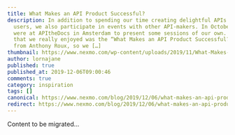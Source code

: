 ```yaml
---
title: What Makes an API Product Successful?
description: In addition to spending our time creating delightful APIs for our
  users, we also participate in events with other API-makers. In October, we
  were at APItheDocs in Amsterdam to present some sessions of our own. One talk
  that we really enjoyed was the “What Makes an API Product Successful?” talk
  from Anthony Roux, so we […]
thumbnail: https://www.nexmo.com/wp-content/uploads/2019/11/What-Makes-a-Great-API-Product_1200x600.png
author: lornajane
published: true
published_at: 2019-12-06T09:00:46
comments: true
category: inspiration
tags: []
canonical: https://www.nexmo.com/blog/2019/12/06/what-makes-an-api-product-successful-dr
redirect: https://www.nexmo.com/blog/2019/12/06/what-makes-an-api-product-successful-dr
---
```

Content to be migrated...